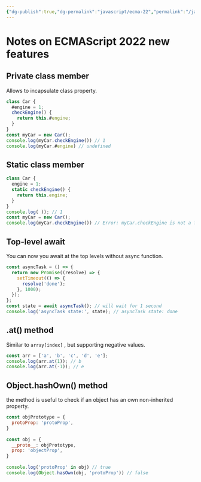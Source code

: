 ```yaml
---
{"dg-publish":true,"dg-permalink":"javascript/ecma-22","permalink":"/javascript/ecma-22/"}
---
```


# Notes on ECMAScript 2022 new features

## Private class member
Allows to incapsulate class property.

```javascript
class Car {  
  #engine = 1;  
  checkEngine() {  
    return this.#engine;  
  }  
}  
const myCar = new Car(); 
console.log(myCar.checkEngine()) // 1
console.log(myCar.#engine) // undefined
```

## Static class member

```javascript
class Car {  
  engine = 1;  
  static checkEngine() {  
    return this.engine;  
  }  
}  
console.log( )); // 1
const myCar = new Car();  
console.log(myCar.checkEngine()) // Error: myCar.checkEngine is not a function
```

## Top-level await 

You can now you await at the top levels without async function.
```javascript
const asyncTask = () => {  
  return new Promise((resolve) => {  
    setTimeout(() => {  
      resolve('done');  
    }, 1000);  
  });  
};  
const state = await asyncTask(); // will wait for 1 second
console.log('asyncTask state:', state); // asyncTask state: done
```

## .at() method
Similar to `array[index]` , but supporting negative values. 
```javascript
const arr = ['a', 'b', 'c', 'd', 'e'];  
console.log(arr.at(1)); // b  
console.log(arr.at(-1)); // e
```

## Object.hashOwn() method
the method is useful to check if an object has an own non-inherited property.
```javascript
const objPrototype = {  
  protoProp: 'protoProp',  
}  
  
const obj = {  
  __proto__: objPrototype,  
  prop: 'objectProp',  
}  
  
console.log('protoProp' in obj) // true  
console.log(Object.hasOwn(obj, 'protoProp')) // false
```